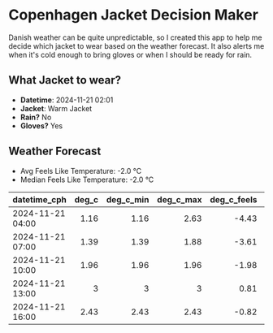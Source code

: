 
# Copenhagen Jacket Decision Maker

Danish weather can be quite unpredictable, so I created this app to help me decide which jacket to wear based on the weather forecast. 
It also alerts me when it's cold enough to bring gloves or when I should be ready for rain.

## What Jacket to wear?

- **Datetime**: 2024-11-21 02:01
- **Jacket**: Warm Jacket
- **Rain?** No
- **Gloves?** Yes

## Weather Forecast
- Avg Feels Like Temperature: -2.0 °C
- Median Feels Like Temperature: -2.0 °C

| datetime_cph     |   deg_c |   deg_c_min |   deg_c_max |   deg_c_feels | weather   | wind   | rain   |
|:-----------------|--------:|------------:|------------:|--------------:|:----------|:-------|:-------|
| 2024-11-21 04:00 |    1.16 |        1.16 |        2.63 |         -4.43 | Snow      | High   | None   |
| 2024-11-21 07:00 |    1.39 |        1.39 |        1.88 |         -3.61 | Clouds    | Medium | None   |
| 2024-11-21 10:00 |    1.96 |        1.96 |        1.96 |         -1.98 | Clouds    | Low    | None   |
| 2024-11-21 13:00 |    3    |        3    |        3    |          0.81 | Clouds    | Low    | None   |
| 2024-11-21 16:00 |    2.43 |        2.43 |        2.43 |         -0.82 | Clouds    | Low    | None   |
        
